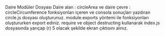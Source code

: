 Daire Modüler Dosyası
Daire alan : circleArea ve daire çevre : circleCircumference fonksiyonları içeren ve consola sonuçları yazdıran circle.js dosyası oluşturunuz.
module.exports yöntemi ile fonksiyonları oluştururken export ediniz.
require ve object destructing kullanarak index.js dosyasında yarıçap (r) 5 olacak şekilde ekran çıktısını alınız.